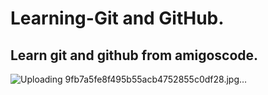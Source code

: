 # Learning-Git and GitHub.

## Learn git and github from amigoscode.

![Uploading 9fb7a5fe8f495b55acb4752855c0df28.jpg…]()
